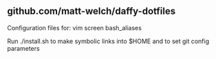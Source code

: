 ## github.com/matt-welch/daffy-dotfiles

Configuration files for: 
vim
screen
bash_aliases

Run ./install.sh to make symbolic links into $HOME and to set git config parameters

